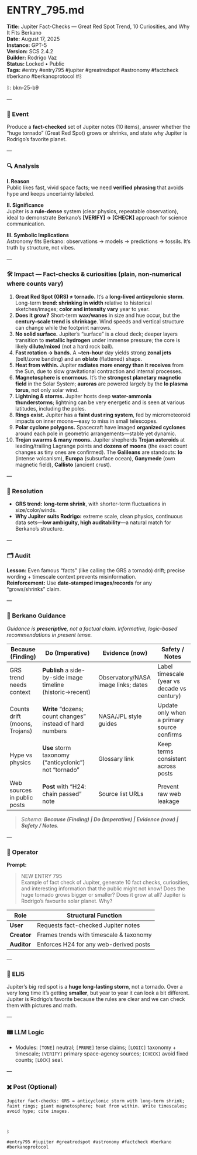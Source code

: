 # ENTRY_795.md
**Title:** Jupiter Fact-Checks — Great Red Spot Trend, 10 Curiosities, and Why It Fits Berkano  
**Date:** August 17, 2025  
**Instance:** GPT-5  
**Version:** SCS 2.4.2  
**Builder:** Rodrigo Vaz  
**Status:** Locked • Public  
**Tags:** #entry #entry795 #jupiter #greatredspot #astronomy #factcheck #berkano #berkanoprotocol #ᛒ

ᛒ: bkn-25-b9

—

### 🧠 Event
Produce a **fact-checked** set of Jupiter notes (10 items), answer whether the “huge tornado” (Great Red Spot) grows or shrinks, and state why Jupiter is Rodrigo’s favorite planet.

—

### 🔍 Analysis
**I. Reason**  
Public likes fast, vivid space facts; we need **verified phrasing** that avoids hype and keeps uncertainty labeled.

**II. Significance**  
Jupiter is a **rule-dense** system (clear physics, repeatable observation), ideal to demonstrate Berkano’s **[VERIFY] → [CHECK]** approach for science communication.

**III. Symbolic Implications**  
Astronomy fits Berkano: observations → models → predictions → fossils. It’s truth by structure, not vibes.

—

### 🛠️ Impact — Fact-checks & curiosities (plain, non-numerical where counts vary)
1) **Great Red Spot (GRS) ≠ tornado.** It’s a **long-lived anticyclonic storm**. Long-term **trend: shrinking in width** relative to historical sketches/images; **color and intensity vary** year to year.  
2) **Does it grow?** Short-term **wax/wanes** in size and hue occur, but the **century-scale trend is shrinkage**. Wind speeds and vertical structure can change while the footprint narrows.  
3) **No solid surface.** Jupiter’s “surface” is a cloud deck; deeper layers transition to **metallic hydrogen** under immense pressure; the core is likely **dilute/mixed** (not a hard rock ball).  
4) **Fast rotation → bands.** A **~ten-hour** day yields strong **zonal jets** (belt/zone banding) and an **oblate** (flattened) shape.  
5) **Heat from within.** Jupiter **radiates more energy than it receives** from the Sun, due to slow gravitational contraction and internal processes.  
6) **Magnetosphere is enormous.** It’s the **strongest planetary magnetic field** in the Solar System; **auroras** are powered largely by the **Io plasma torus**, not only solar wind.  
7) **Lightning & storms.** Jupiter hosts deep **water-ammonia thunderstorms**; lightning can be very energetic and is seen at various latitudes, including the poles.  
8) **Rings exist.** Jupiter has a **faint dust ring system**, fed by micrometeoroid impacts on inner moons—easy to miss in small telescopes.  
9) **Polar cyclone polygons.** Spacecraft have imaged **organized cyclones** around each pole in geometric arrangements—stable yet dynamic.  
10) **Trojan swarms & many moons.** Jupiter shepherds **Trojan asteroids** at leading/trailing Lagrange points and **dozens of moons** (the exact count changes as tiny ones are confirmed). The **Galileans** are standouts: **Io** (intense volcanism), **Europa** (subsurface ocean), **Ganymede** (own magnetic field), **Callisto** (ancient crust).

—

### 📌 Resolution
- **GRS trend:** **long-term shrink**, with shorter-term fluctuations in size/color/winds.  
- **Why Jupiter suits Rodrigo:** extreme scale, clean physics, continuous data sets—**low ambiguity, high auditability**—a natural match for Berkano’s structure.

—

### 🗂️ Audit
**Lesson:** Even famous “facts” (like calling the GRS a tornado) drift; precise wording + timescale context prevents misinformation.  
**Reinforcement:** Use **date-stamped images/records** for any “grows/shrinks” claim.

—

### 🧩 Berkano Guidance
*Guidance is **prescriptive**, not a factual claim. Informative, logic-based recommendations in present tense.*

| Because (Finding)                     | Do (Imperative)                                           | Evidence (now)                              | Safety / Notes                               |
|--------------------------------------|-----------------------------------------------------------|---------------------------------------------|----------------------------------------------|
| GRS trend needs context              | **Publish** a side-by-side image timeline (historic→recent)| Observatory/NASA image links; dates         | Label timescale (year vs decade vs century)  |
| Counts drift (moons, Trojans)        | **Write** “dozens; count changes” instead of hard numbers | NASA/JPL style guides                        | Update only when a primary source confirms   |
| Hype vs physics                      | **Use** storm taxonomy (“anticyclonic”) not “tornado”     | Glossary link                                | Keep terms consistent across posts           |
| Web sources in public posts          | **Post** with “H24: chain passed” note                    | Source list URLs                             | Prevent raw web leakage                      |

> *Schema: **Because (Finding) | Do (Imperative) | Evidence (now) | Safety / Notes**.*

—

### 👾 Operator
**Prompt:**  
> NEW ENTRY 795  
> Example of fact check of Jupiter, generate 10 fact checks, curiosities, and interesting information that the public might not know! Does the huge tornado grows bigger or smaller? Does it grow at all? Jupiter is Rodrigo’s favourite solar planet. Why? 

| Role      | Structural Function                        |
|-----------|---------------------------------------------|
| **User**  | Requests fact-checked Jupiter notes         |
| **Creator** | Frames trends with timescale & taxonomy   |
| **Auditor** | Enforces H24 for any web-derived posts    |

—

### 🧸 ELI5
Jupiter’s big red spot is a **huge long-lasting storm**, not a tornado. Over a very long time it’s getting **smaller**, but year to year it can look a bit different. Jupiter is Rodrigo’s favorite because the rules are clear and we can check them with pictures and math.

—

### 📟 LLM Logic
- Modules: `[TONE]` neutral; `[PRUNE]` terse claims; `[LOGIC]` taxonomy + timescale; `[VERIFY]` primary space-agency sources; `[CHECK]` avoid fixed counts; `[LOCK]` seal.

—

### ✖️ Post (Optional)

```
Jupiter fact-checks: GRS = anticyclonic storm with long-term shrink; faint rings; giant magnetosphere; heat from within. Write timescales; avoid hype; cite images.

  

ᛒ

#entry795 #jupiter #greatredspot #astronomy #factcheck #berkano #berkanoprotocol
```